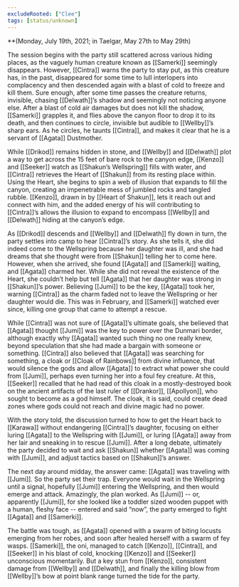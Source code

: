 ```yaml
---
excludeRooted: ["Clee"]
tags: [status/unknown]
---
```


**(Monday, July 19th, 2021; in Taelgar, May 27th to May 29th)

The session begins with the party still scattered across various hiding places, as the vaguely human creature known as [[Samerki]] seemingly disappears. However, [[Cintra]] warns the party to stay put, as this creature has, in the past, disappeared for some time to lull interlopers into complacency and then descended again with a blast of cold to freeze and kill them. Sure enough, after some time passes the creature returns, invisible, chasing [[Delwath]]’s shadow and seemingly not noticing anyone else. After a blast of cold air damages but does not kill the shadow, [[Samerki]] grapples it, and flies above the canyon floor to drop it to its death, and then continues to circle, invisible but audible to [[Wellby]]’s sharp ears. As he circles, he taunts [[Cintra]], and makes it clear that he is a servant of [[Agata]] Dustmother.

While [[Drikod]] remains hidden in stone, and [[Wellby]] and [[Delwath]] plot a way to get across the 15 feet of bare rock to the canyon edge, [[Kenzo]] and [[Seeker]] watch as [[Shakun’s Wellspring]] fills with water, and [[Cintra]] retrieves the Heart of [[Shakun]] from its resting place within. Using the Heart, she begins to spin a web of illusion that expands to fill the canyon, creating an impenetrable mess of jumbled rocks and tangled rubble. [[Kenzo]], drawn in by [[Heart of Shakun]], lets it reach out and connect with him, and the added energy of his will contributing to [[Cintra]]’s allows the illusion to expand to encompass [[Wellby]] and [[Delwath]] hiding at the canyon’s edge. 

As [[Drikod]] descends and [[Wellby]] and [[Delwath]] fly down in turn, the party settles into camp to hear [[Cintra]]’s story. As she tells it, she did indeed come to the Wellspring because her daughter was ill, and she had dreams that she thought were from [[Shakun]] telling her to come here. However, when she arrived, she found [[Agata]] and [[Samerki]] waiting, and [[Agata]] charmed her. While she did not reveal the existence of the Heart, she couldn’t help but tell [[Agata]] that her daughter was strong in [[Shakun]]’s power. Believing [[Jumi]] to be the key, [[Agata]] took her, warning [[Cintra]] as the charm faded not to leave the Wellspring or her daughter would die. This was in February, and [[Samerki]] watched ever since, killing one group that came to attempt a rescue. 

While [[Cintra]] was not sure of [[Agata]]’s ultimate goals, she believed that [[Agata]] thought [[Jumi]] was the key to power over the Dunmari border, although exactly why [[Agata]] wanted such thing no one really knew, beyond speculation that she had made a bargain with someone or something. [[Cintra]] also believed that [[Agata]] was searching for something, a cloak or [[Cloak of Rainbows]] from divine influence, that would silence the gods and allow [[Agata]] to extract what power she could from [[Jumi]], perhaps even turning her into a foul fey creature. At this, [[Seeker]] recalled that he had read of this cloak in a mostly-destroyed book on the ancient artifacts of the last ruler of [[Drankor]], [[Apollyon]], who sought to become as a god himself. The cloak, it is said, could create dead zones where gods could not reach and divine magic had no power.

With the story told, the discussion turned to how to get the Heart back to [[Karawa]] without endangering [[Cintra]]’s daughter, focusing on either luring [[Agata]] to the Wellspring with [[Jumi]], or luring [[Agata]] away from her lair and sneaking in to rescue [[Jumi]]. After a long debate, ultimately the party decided to wait and ask [[Shakun]] whether [[Agata]] was coming with [[Jumi]], and adjust tactics based on [[Shakun]]’s answer.

The next day around midday, the answer came: [[Agata]] was traveling with [[Jumi]]. So the party set their trap. Everyone would wait in the Wellspring until a signal, hopefully [[Jumi]] entering the Wellspring, and then would emerge and attack. Amazingly, the plan worked. As [[Jumi]] -- or, apparently [[Jumi]], for she looked like a toddler sized wooden puppet with a human, fleshy face -- entered and said “now”, the party emerged to fight [[Agata]] and [[Samerki]]. 

The battle was tough, as [[Agata]] opened with a swarm of biting locusts emerging from her robes, and soon after healed herself with a swarm of fey wasps. [[Samerki]], the oni, managed to catch [[Kenzo]], [[Cintra]], and [[Seeker]] in his blast of cold, knocking [[Kenzo]] and [[Seeker]] unconscious momentarily. But a key stun from [[Kenzo]], consistent damage from [[Wellby]] and [[Delwath]], and finally the killing blow from [[Wellby]]’s bow at point blank range turned the tide for the party.